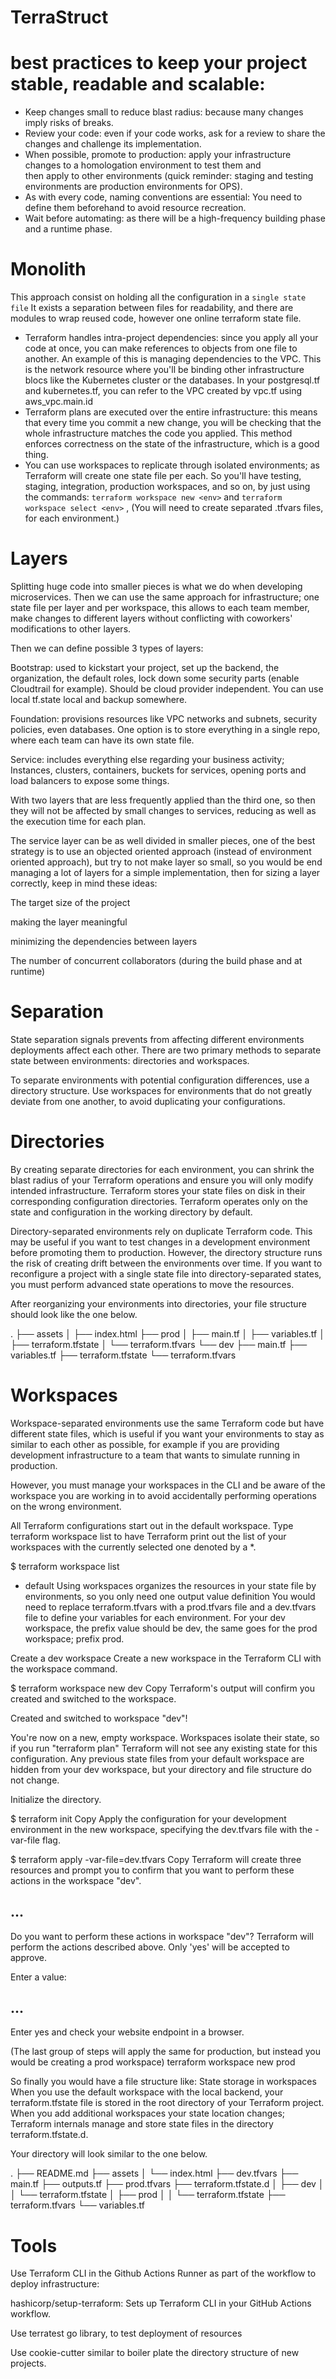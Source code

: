  # TerraStruct

 # best practices to keep your project stable, readable and scalable:

- Keep changes small to reduce blast radius: because many changes imply risks of breaks.
- Review your code: even if your code works, ask for a review to share the changes and challenge its implementation.
- When possible, promote to production: apply your infrastructure changes to a homologation environment to test them and   
  then apply to other environments (quick reminder: staging and testing environments are production environments for OPS).
- As with every code, naming conventions are essential: You need to define them beforehand to avoid resource recreation.
- Wait before automating: as there will be a high-frequency building phase and a runtime phase.

# Monolith
This approach consist on holding all the configuration in a ```single state file```
It exists a separation between files for readability, and there are modules to wrap reused code, however one online terraform state file.

- Terraform handles intra-project dependencies: since you apply all your code at once, you can make references to objects from one file to another. An example of this is managing dependencies to the VPC. This is the network resource where you'll be binding other infrastructure blocs like the Kubernetes cluster or the databases. In your postgresql.tf and kubernetes.tf, you can refer to the VPC created by vpc.tf using aws_vpc.main.id
- Terraform plans are executed over the entire infrastructure: this means that every time you commit a new change, you will be checking that the whole infrastructure matches the code you applied. This method enforces correctness on the state of the infrastructure, which is a good thing.
- You can use workspaces to replicate through isolated environments; as Terraform will create one state file per each. So you'll have testing, staging, integration, production workspaces, and so on, by just using the commands:
```terraform workspace new <env>``` and ```terraform workspace select <env>``` ,
(You will need to create separated .tfvars files, for each environment.)

# Layers

Splitting huge code into smaller pieces is what we do when developing microservices. Then we can use the same approach for infrastructure; one state file per layer and per workspace,  this allows to each team member, make changes to different layers without conflicting with coworkers' modifications to other layers. 

Then we can define possible 3 types of layers:

Bootstrap: used to kickstart your project, set up the backend, the organization, the default roles,  lock down some security parts (enable Cloudtrail for example). Should be cloud provider independent. You can use local tf.state local and backup somewhere.

Foundation: provisions resources like VPC networks and subnets, security policies, even databases. One option is to store everything in a single repo, where each team can have its own state file.

Service: includes everything else regarding your business activity; Instances, clusters, containers, buckets for services, opening ports and load balancers to expose some things.

With two layers that are less frequently applied than the third one, so then they will not be affected by small changes to services, reducing as well as the execution time for each plan.

The service layer can be as well divided in smaller pieces, one of the best strategy  is to use an objected oriented approach (instead of environment oriented approach), but try to not make layer so small, so you would be end managing a lot of layers for a simple implementation, then for sizing a layer correctly, keep in mind these ideas:

The target size of the project

making the layer meaningful

minimizing the dependencies between layers

The number of concurrent collaborators (during the build phase and at runtime)

# Separation
State separation signals prevents from affecting different environments deployments affect each other. There are two primary methods to separate state between environments: directories and workspaces.

To separate environments with potential configuration differences, use a directory structure. Use workspaces for environments that do not greatly deviate from one another, to avoid duplicating your configurations.

# Directories
By creating separate directories for each environment, you can shrink the blast radius of your Terraform operations and ensure you will only modify intended infrastructure. Terraform stores your state files on disk in their corresponding configuration directories. Terraform operates only on the state and configuration in the working directory by default.

Directory-separated environments rely on duplicate Terraform code. This may be useful if you want to test changes in a development environment before promoting them to production. However, the directory structure runs the risk of creating drift between the environments over time. If you want to reconfigure a project with a single state file into directory-separated states, you must perform advanced state operations to move the resources.

After reorganizing your environments into directories, your file structure should look like the one below.

.
├── assets
│   ├── index.html
├── prod
│   ├── main.tf
│   ├── variables.tf
│   ├── terraform.tfstate
│   └── terraform.tfvars
└── dev
   ├── main.tf
   ├── variables.tf
   ├── terraform.tfstate
   └── terraform.tfvars

# Workspaces
Workspace-separated environments use the same Terraform code but have different state files, which is useful if you want your environments to stay as similar to each other as possible, for example if you are providing development infrastructure to a team that wants to simulate running in production.

However, you must manage your workspaces in the CLI and be aware of the workspace you are working in to avoid accidentally performing operations on the wrong environment.

All Terraform configurations start out in the default workspace. Type terraform workspace list to have Terraform print out the list of your workspaces with the currently selected one denoted by a *.

$ terraform workspace list
   *  default
Using workspaces organizes the resources in your state file by environments, so you only need one output value definition
You would need to replace terraform.tfvars with a prod.tfvars file and a dev.tfvars file to define your variables for each environment. For your dev workspace, the prefix value should be dev, the same goes for the prod workspace; prefix prod.

Create a dev workspace
Create a new workspace in the Terraform CLI with the workspace command.

$ terraform workspace new dev
Copy
Terraform's output will confirm you created and switched to the workspace.

Created and switched to workspace "dev"!

You're now on a new, empty workspace. Workspaces isolate their state,
so if you run "terraform plan" Terraform will not see any existing state
for this configuration.
Any previous state files from your default workspace are hidden from your dev workspace, but your directory and file structure do not change.

Initialize the directory.

$ terraform init
Copy
Apply the configuration for your development environment in the new workspace, specifying the dev.tfvars file with the -var-file flag.

$ terraform apply -var-file=dev.tfvars
Copy
Terraform will create three resources and prompt you to confirm that you want to perform these actions in the workspace "dev".

## ...

Do you want to perform these actions in workspace "dev"?
  Terraform will perform the actions described above.
  Only 'yes' will be accepted to approve.

  Enter a value:

  ## ...
Enter yes and check your website endpoint in a browser.

(The last group of steps will apply the same for production, but instead you would be creating a prod workspace)
terraform workspace new prod

So finally you would have a file structure like:
State storage in workspaces
When you use the default workspace with the local backend, your terraform.tfstate file is stored in the root directory of your Terraform project. When you add additional workspaces your state location changes; Terraform internals manage and store state files in the directory terraform.tfstate.d.

Your directory will look similar to the one below.

.
├── README.md
├── assets
│   └── index.html
├── dev.tfvars
├── main.tf
├── outputs.tf
├── prod.tfvars
├── terraform.tfstate.d
│   ├── dev
│   │   └── terraform.tfstate
│   ├── prod
│   │   └── terraform.tfstate
├── terraform.tfvars
└── variables.tf



# Tools

Use Terraform CLI in the Github Actions Runner as part of the workflow to deploy infrastructure:

hashicorp/setup-terraform: Sets up Terraform CLI in your GitHub Actions workflow.

Use terratest go library, to test deployment of resources

Use cookie-cutter similar to boiler plate the directory structure of new projects.

